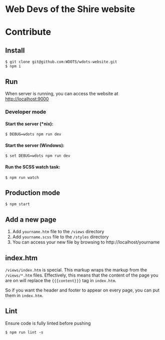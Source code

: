 # Web Devs of the Shire website

# Contribute

## Install

```
$ git clone git@github.com:WDOTS/wdots-website.git
$ npm i
```

## Run 

When server is running, you can access the website at [http://localhost:9000](http://localhost:9000)

### Developer mode

#### Start the server (*nix):

```
$ DEBUG=wdots npm run dev
```

#### Start the server (Windows):

```
$ set DEBUG=wdots npm run dev
```

#### Run the SCSS watch task:
 
 ```
 $ npm run watch
 ```

## Production mode

```
$ npm start 
```

## Add a new page

1. Add `yourname.htm` file to the `/views` directory
2. Add `yourname.scss` file to the `/styles` directory 
3. You can access your new file by browsing to http://localhost/yourname 

## index.htm

`/views/index.htm` is special. This markup wraps the markup from the `/views/*.htm` files. Effectively,
this means that the content of the page you are on will replace the `{{{content}}}` tag in `index.htm`.

So if you want the header and footer to appear on every page, you can put them in `index.htm`.

## Lint

Ensure code is fully linted before pushing

```
$ npm run lint -s
```
